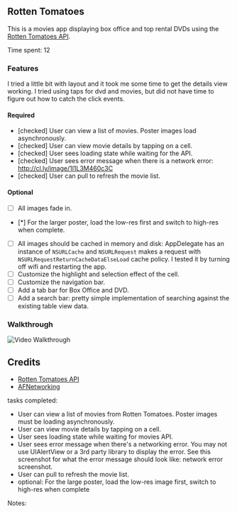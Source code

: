 ## Rotten Tomatoes

This is a movies app displaying box office and top rental DVDs using the [Rotten Tomatoes API](http://developer.rottentomatoes.com/docs/read/JSON).

Time spent: 12 

### Features

  I tried a little bit with layout and it took me some time to get the details view working. I tried using taps for dvd and movies, but did not have time to figure out how to catch the click events.

#### Required

- [checked] User can view a list of movies. Poster images load asynchronously.
- [checked] User can view movie details by tapping on a cell.
- [checked] User sees loading state while waiting for the API.
- [checked] User sees error message when there is a network error: http://cl.ly/image/1l1L3M460c3C
- [checked] User can pull to refresh the movie list.

#### Optional

- [ ] All images fade in.
- [*] For the larger poster, load the low-res first and switch to high-res when complete.
- [ ] All images should be cached in memory and disk: AppDelegate has an instance of `NSURLCache` and `NSURLRequest` makes a request with `NSURLRequestReturnCacheDataElseLoad` cache policy. I tested it by turning off wifi and restarting the app.
- [ ] Customize the highlight and selection effect of the cell.
- [ ] Customize the navigation bar.
- [ ] Add a tab bar for Box Office and DVD.
- [ ] Add a search bar: pretty simple implementation of searching against the existing table view data.

### Walkthrough
![Video Walkthrough](http://i.imgur.com/9d4fXIm.gif)

Credits
---------
* [Rotten Tomatoes API](http://developer.rottentomatoes.com/docs/read/JSON)
* [AFNetworking](https://github.com/AFNetworking/AFNetworking)










tasks completed:

* User can view a list of movies from Rotten Tomatoes. Poster images must be loading asynchronously.
* User can view movie details by tapping on a cell.
* User sees loading state while waiting for movies API. 
* User sees error message when there's a networking error. You may not use UIAlertView or a 3rd party library to display the error. See this screenshot for what the error message should look like: network error screenshot.
* User can pull to refresh the movie list. 
* optional: For the large poster, load the low-res image first, switch to high-res when complete

Notes: 
